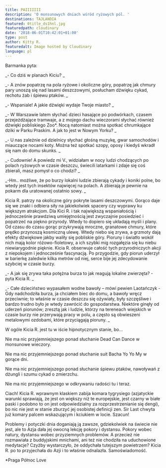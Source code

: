 ```yaml
---
title: PAIIIIIII
description: 'O monsunowych dniach wśród ryżowych pól. '
destinations: TAJLANDIA
featured: 0title_ds1hnl.jpg
featuredpath: cloudinary
date: '2018-06-01T10:42:01+01:00'
type: post
author: Kitty R.
featuredalt: Image hosted by Cloudinary
language: pl
---
```

Barmanka pyta: 

_\-  Co dziś w planach Kiciu?_

_\-  A znów popatrzę na pola ryżowe i okoliczne góry, popatrzę jak chmury pary unoszą się nad lasami deszczowymi, posłucham dźwięku cykad, rechotu żab i śpiewu ptaków._

_\- Wspaniale! A jakie dźwięki wydaje Twoje miasto?_

_\- W Warszawie latem słychać dzieci hasające po podwórkach, czasem przejeżdżające tramwaje, a z mojego dachu wieczorami słychać również dźwięki pobliskiego Zoo*. Nocą natomiast można spotkać chrumkające dziki w Parku Praskim. A jak to jest w Nowym Yorku?_

_\- U nas zależnie od dzielnicy słychać głośną muzykę, gwar samochodów i miauczące nocami koty. Można też spotkać szopy, oposy i kiedyś wkradł się nam do domu skunks._

_\- Cudownie! A powiedz mi V., widziałam w nocy ludzi chodzących po polach ryżowych w czasie deszczu, świecili latarkami i zdaje się coś zbierali, masz pomysł o co chodzi?_

_\-Hm.. możliwe, że po burzy lokalni ludzie zbierają cykady i koniki polne, bo wtedy jest tych insektów najwięcej na polach. A zbierają je pewnie na pokarm dla uratowanej ostatnio sowy. _



Kicia R. patrzy na okoliczne góry pokryte lasami deszczowymi. Gorąco daje się we znaki i odbiera siły na jakiekolwiek spacery czy wyprawy ku większym atrakcjom. Dla Kici R. i tak największą wspaniałością i jednocześnie prawdziwą umiejętnością jest zwyczajnie posiedzieć i popatrzeć na piękno przyrody. Wtedy to dopiero się układają myśli i plany. Od czasu do czasu gorąc przykrywają mroczne, granatowe chmury, które prędko przynoszą kosmiczną ulewę. Wtedy niebo się zrywa, a grzmoty dają efekty dźwiękowe jakby waliły się pobliskie góry. Pioruny i światło wokół nich mają kolor różowo-fioletowy, a ich szybki mig rozgałęzia się ku niebu niewiarygodnie pięknie. Kicia R. obserwuje całość tych przyrodniczych akcji z niepokojem i jednocześnie fascynacją. Po przygodzie, gdy piorun uderzył w barierkę zaledwie kilka metrów od niej, serce bije jej zdecydowanie szybciej w czasie burzy. 

_\- A jak się zrywa taka potężna burza to jak reagują lokalne zwierzęta? - pyta Kicia R._

_\- Całe dzieciństwo wypasałem wodne bawoły – mówi pewien Laotańczyk - Gdy nadchodziła burza, ja chciałem biec do domu, a bawoły wręcz przeciwnie; to właśnie w czasie deszczu się ożywiały, były szczęśliwe i bardzo trudno było je wtedy zawrócić do gospodarstwa. Niektóre ginęły od uderzeń piorunów; zresztą jak i ludzie, którzy na tereneach wiejskich w czasie burzy nie przerywają pracy w polu, a często są obwieszeni metalowymi ozdobami, które przyciągają pioruny. _

W ogóle Kicia R. jest tu w iście hipnotycznym stanie, bo...

Nie ma nic przyjemniejszego ponad słuchanie Dead Can Dance w monsunowe wieczory. 

Nie ma nic przyjemniejszego ponad słuchanie suit Bacha Yo Yo My w gorące dni. 

Nie ma nic przyjemniejszego ponad słuchanie śpiewu ptaków, nawoływań z dżungli i szumu cykad o zmierzchu. 

Nie ma nic przyjemniejszego w odkrywaniu radości tu i teraz.



Ciach! Kicia R. wprawnym klaskiem zabija komara tygrysiego (azjatyckie warunki sprawiają, że  jest on większy niż te europejskie, jest czarny w białe paski i podobno to on jest odpowiedzialny za rozprzestrzenianie się dengi), bo nic nie jest w stanie zburzyć jej osobistej definicji zen. Sir Last chwyta już komary palcem wskazującym i kciukiem w locie. Szacun!



Problemy i potyczki dnia doganiają ją zawsze, gdziekolwiek na świecie nie jest, ale to Azja dała jej owocną lekcję pokory i dystansu. Pokory wobec natury, dystansu wobec przyziemnych problemów. A przecież nie rozmawiała z buddyjskimi mnichami, ani też nie chodziła na uduchowione medytacje? Czyżby wystarczyło, że oddychała tutejszym powietrzem? Kicia R. po to przyjechała do Azji i to właśnie odnalazła. Samoświadomość.





\*Praga Północ Love
